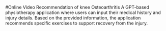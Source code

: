 #Online Video Recommendation of knee Osteoarthritis
A GPT-based physiotherapy application where users can input their medical history and injury details. Based on the provided information, the application recommends specific exercises to support recovery from the injury.
